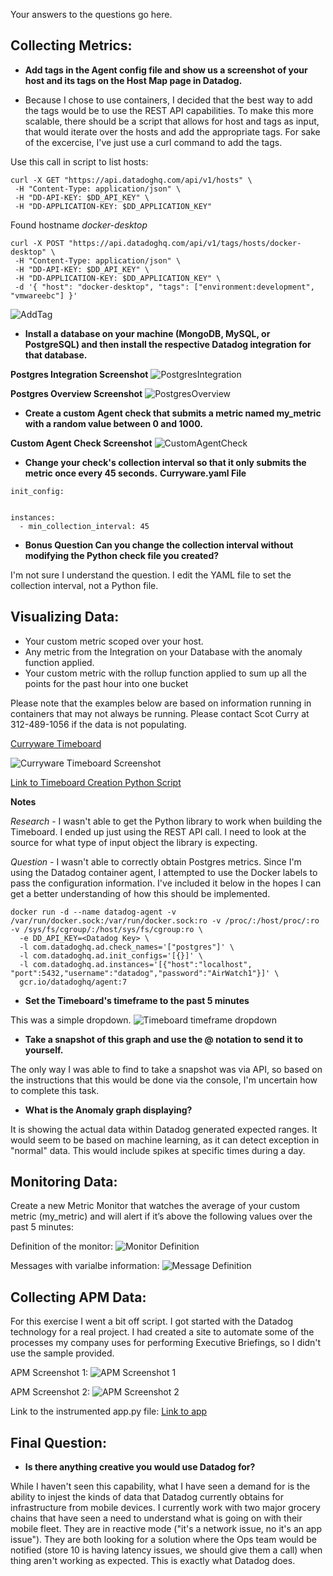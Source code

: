 Your answers to the questions go here.

## Collecting Metrics:

* **Add tags in the Agent config file and show us a screenshot of your host and its tags on the Host Map page in Datadog.**

* Because I chose to use containers, I decided that the best way to add the tags would be to use the REST API capabilities.  To make this more scalable, there should be a script that allows for host and tags as input, that would iterate over the hosts and add the appropriate tags.  For sake of the excercise, I've just use a curl command to add the tags.

Use this call in script to list hosts:
```
curl -X GET "https://api.datadoghq.com/api/v1/hosts" \
 -H "Content-Type: application/json" \
 -H "DD-API-KEY: $DD_API_KEY" \
 -H "DD-APPLICATION-KEY: $DD_APPLICATION_KEY"
```
Found hostname *docker-desktop*
```
curl -X POST "https://api.datadoghq.com/api/v1/tags/hosts/docker-desktop" \
 -H "Content-Type: application/json" \
 -H "DD-API-KEY: $DD_API_KEY" \
 -H "DD-APPLICATION-KEY: $DD_APPLICATION_KEY" \
 -d '{ "host": "docker-desktop", "tags": ["environment:development", "vmwareebc"] }'
```
![AddTag](https://github.com/scotcurry/hiring-engineers/blob/master/AddTag.png)

* **Install a database on your machine (MongoDB, MySQL, or PostgreSQL) and then install the respective Datadog integration for that database.**

**Postgres Integration Screenshot**
![PostgresIntegration](https://github.com/scotcurry/hiring-engineers/blob/master/IntegrationsInstalled.png)

**Postgres Overview Screenshot**
![PostgresOverview](https://github.com/scotcurry/hiring-engineers/blob/master/PostgressOverview.png)

* **Create a custom Agent check that submits a metric named my_metric with a random value between 0 and 1000.**

**Custom Agent Check Screenshot**
![CustomAgentCheck](https://github.com/scotcurry/hiring-engineers/blob/master/AgentCheck.png)

* **Change your check's collection interval so that it only submits the metric once every 45 seconds.**
**Curryware.yaml File**
```
init_config:


instances:
  - min_collection_interval: 45
```

* **Bonus Question Can you change the collection interval without modifying the Python check file you created?**

I'm not sure I understand the question.  I edit the YAML file to set the collection interval, not a Python file.

## Visualizing Data:

* Your custom metric scoped over your host.
* Any metric from the Integration on your Database with the anomaly function applied.
* Your custom metric with the rollup function applied to sum up all the points for the past hour into one bucket

Please note that the examples below are based on information running in containers that may not always be running.  Please 
contact Scot Curry at 312-489-1056 if the data is not populating.

[Curryware Timeboard](https://p.datadoghq.com/sb/s680qmbidyyypnvm-0d6eef751ed1027ddd547bcdd764d9ea)

![Curryware Timeboard Screenshot](https://github.com/scotcurry/hiring-engineers/blob/master/Timeboard.png)

[Link to Timeboard Creation Python Script](https://github.com/scotcurry/hiring-engineers/blob/master/buildtimeline.py)

**Notes**

*Research* - I wasn't able to get the Python library to work when building the Timeboard.  I ended up just using the REST API call.  I need
to look at the source for what type of input object the library is expecting.

*Question* - I wasn't able to correctly obtain Postgres metrics.  Since I'm using the Datadog container agent, I attempted to use the Docker
labels to pass the configuration information.  I've included it below in the hopes I can get a better understanding of how this should be
implemented.

```
docker run -d --name datadog-agent -v /var/run/docker.sock:/var/run/docker.sock:ro -v /proc/:/host/proc/:ro -v /sys/fs/cgroup/:/host/sys/fs/cgroup:ro \
  -e DD_API_KEY=<Datadog Key> \
  -l com.datadoghq.ad.check_names='["postgres"]' \
  -l com.datadoghq.ad.init_configs='[{}]' \
  -l com.datadoghq.ad.instances='[{"host":"localhost", "port":5432,"username":"datadog","password":"AirWatch1"}]' \
  gcr.io/datadoghq/agent:7
  ```
  
* **Set the Timeboard's timeframe to the past 5 minutes**
  
This was a simple dropdown.
![Timeboard timeframe dropdown](https://github.com/scotcurry/hiring-engineers/blob/master/TimeDropDown.png)
  
* **Take a snapshot of this graph and use the @ notation to send it to yourself.**

The only way I was able to find to take a snapshot was via API, so based on the instructions that this would be done via the
console, I'm uncertain how to complete this task.

* **What is the Anomaly graph displaying?**

It is showing the actual data within Datadog generated expected ranges.  It would seem to be based on machine learning, as it can
detect exception in "normal" data.  This would include spikes at specific times during a day.

## Monitoring Data:

Create a new Metric Monitor that watches the average of your custom metric (my_metric) and will alert if it’s above the following values over the past 5 minutes:

Definition of the monitor:
![Monitor Definition](https://github.com/scotcurry/hiring-engineers/blob/master/MetricDefinition.png)

Messages with varialbe information:
![Message Definition](https://github.com/scotcurry/hiring-engineers/blob/master/NotificationSettings.png)


## Collecting APM Data:

For this exercise I went a bit off script.  I got started with the Datadog technology for a real project.  I had created a site to automate some of the processes my company uses for performing Executive Briefings, so I didn't use the sample provided.

APM Screenshot 1:
![APM Screenshot 1](https://github.com/scotcurry/hiring-engineers/blob/master/APMScreenshot.png)

APM Screenshot 2:
![APM Screenshot 2](https://github.com/scotcurry/hiring-engineers/blob/master/APMScreenshot2.png)

Link to the instrumented app.py file:
[Link to app](https://github.com/scotcurry/MobileFlowsCalls/blob/master/app.py)

## Final Question:

* **Is there anything creative you would use Datadog for?**

While I haven't seen this capability, what I have seen a demand for is the ability to injest the kinds of data that Datadog currently obtains for infrastructure from mobile devices.  I currently work with two major grocery chains that have seen a need to understand what is going on with their mobile fleet.  They are in reactive mode ("it's a network issue, no it's an app issue").  They are both looking for a solution where the Ops team would be notified (store 10 is having latency issues, we should give them a call) when thing aren't working as expected.  This is exactly what Datadog does.
